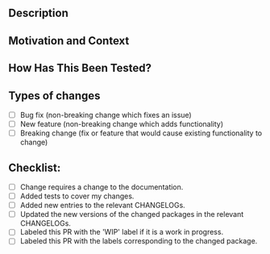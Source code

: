 <!--- Thank you for taking the time to submit a Pull Request -->

<!--- Provide a general summary of the issue in the Title above -->

## Description

<!--- Describe your changes in detail -->

## Motivation and Context

<!--- Why is this change required? What problem does it solve? -->

<!--- If it fixes an open issue, please link to the issue here. -->

## How Has This Been Tested?

<!--- Please describe in detail how you tested your changes. -->

<!--- Include details of your testing environment, and the tests you ran to -->

<!--- see how your change affects other areas of the code, etc. -->

## Types of changes

<!--- What types of changes does your code introduce? Put an `x` in all the boxes that apply: -->

* [ ] Bug fix (non-breaking change which fixes an issue)
* [ ] New feature (non-breaking change which adds functionality)
* [ ] Breaking change (fix or feature that would cause existing functionality to change)

## Checklist:

<!--- Go over all the following points, and put an `x` in all the boxes that apply. -->

<!--- If you're unsure about any of these, don't hesitate to ask. We're here to help! -->

* [ ] Change requires a change to the documentation.
* [ ] Added tests to cover my changes.
* [ ] Added new entries to the relevant CHANGELOGs.
* [ ] Updated the new versions of the changed packages in the relevant CHANGELOGs.
* [ ] Labeled this PR with the 'WIP' label if it is a work in progress.
* [ ] Labeled this PR with the labels corresponding to the changed package.
